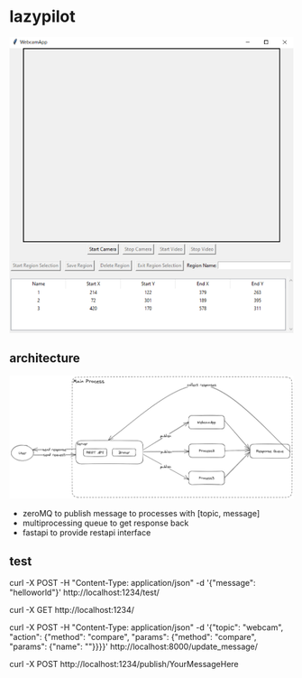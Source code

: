 # lazypilot
![preview](assets/preview.png)

## architecture
![architecture](assets/lazypilot.png)
- zeroMQ to publish message to processes with [topic, message]
- multiprocessing queue to get response back
- fastapi to provide restapi interface

## test
curl -X POST -H "Content-Type: application/json" -d '{"message": "helloworld"}' http://localhost:1234/test/

curl -X GET http://localhost:1234/

curl -X POST -H "Content-Type: application/json" -d '{"topic": "webcam", "action": {"method": "compare", "params": {"method": "compare", "params": {"name": ""}}}}' http://localhost:8000/update_message/

curl -X POST http://localhost:1234/publish/YourMessageHere
